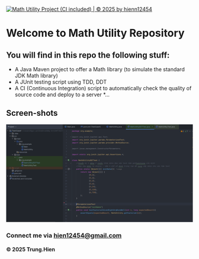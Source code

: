 [![Math Utility Project (CI included) | © 2025 by hienn12454](https://github.com/hienn12454/Math-Ultility/actions/workflows/maven.yml/badge.svg)](https://github.com/hienn12454/Math-Ultility/actions/workflows/maven.yml)

# Welcome to Math Utility Repository

## You will find in this repo the following stuff:

* A Java Maven project to offer a Math library (to simulate the standard JDK Math library)
* A JUnit testing script using TDD, DDT
* A CI (Continuous Integration) script to automatically check the quality of source code and deploy to a server
*...

## Screen-shots
![JUnit with TDD DDT](https://github.com/namnm309/TestCase1/blob/main/img/Demo.png)

### Connect me via hien12454@gmail.com
#### &#169; 2025 Trung.Hien

